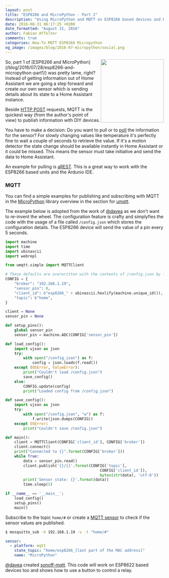 ```yaml
---
layout: post
title: "ESP8266 and MicroPython - Part 2"
description: "Using MicroPython and MQTT on ESP8266 based devices and Home Assistant."
date: 2016-08-31 06:17:25 +0200
date_formatted: "August 31, 2016"
author: Fabian Affolter
comments: true
categories: How-To MQTT ESP8266 Micropython
og_image: /images/blog/2016-07-micropython/social.png
---
```


<img src='/images/blog/2016-07-micropython/micropython.png' style='clear: right; border:none; box-shadow: none; float: right; margin-bottom: 12px;' width='200' />
So, part 1 of [ESP8266 and MicroPython](/blog/2016/07/28/esp8266-and-micropython-part1/) was pretty lame, right? Instead of getting information out of Home Assistant we are going a step forward and create our own sensor which is sending details about its state to a Home Assistant instance.

<!--more-->

Beside [HTTP POST](https://en.wikipedia.org/wiki/POST_(HTTP)) requests, MQTT is the quickest way (from the author's point of view) to publish information with DIY devices. 

You have to make a decision: Do you want to pull or to [poll](https://en.wikipedia.org/wiki/Polling_(computer_science)) the information for the sensor? For slowly changing values like temperature it's perfectly fine to wait a couple of seconds to retrieve the value. If it's a motion detector the state change should be available instantly in Home Assistant or it could be missed. This means the sensor must take initiative and send the data to Home Assistant. 

An example for pulling is [aREST](/components/sensor.arest/). This is a great way to work with the ESP8266 based units and the Ardunio IDE. 

### MQTT

You can find a simple examples for publishing and subscribing with MQTT in the [MicroPython](https://github.com/micropython/micropython-lib) library overview in the section for [umqtt](https://github.com/micropython/micropython-lib/tree/master/umqtt.simple). 

The example below is adopted from the work of [@davea](https://github.com/davea) as we don't want to re-invent the wheel. The configuration feature is crafty and simplyfies the code with the usage of a file called `/config.json` which stores the configuration details. The ESP8266 device will send the value of a pin every 5 seconds.


```python
import machine
import time
import ubinascii
import webrepl

from umqtt.simple import MQTTClient

# These defaults are overwritten with the contents of /config.json by load_config()
CONFIG = {
    "broker": "192.168.1.19",
    "sensor_pin": 0, 
    "client_id": b"esp8266_" + ubinascii.hexlify(machine.unique_id()),
    "topic": b"home",
}

client = None
sensor_pin = None

def setup_pins():
    global sensor_pin
    sensor_pin = machine.ADC(CONFIG['sensor_pin'])

def load_config():
    import ujson as json
    try:
        with open("/config.json") as f:
            config = json.loads(f.read())
    except (OSError, ValueError):
        print("Couldn't load /config.json")
        save_config()
    else:
        CONFIG.update(config)
        print("Loaded config from /config.json")

def save_config():
    import ujson as json
    try:
        with open("/config.json", "w") as f:
            f.write(json.dumps(CONFIG))
    except OSError:
        print("Couldn't save /config.json")

def main():
    client = MQTTClient(CONFIG['client_id'], CONFIG['broker'])
    client.connect()
    print("Connected to {}".format(CONFIG['broker']))
    while True:
        data = sensor_pin.read()
        client.publish('{}/{}'.format(CONFIG['topic'],
                                          CONFIG['client_id']),
                                          bytes(str(data), 'utf-8'))
        print('Sensor state: {}'.format(data))
        time.sleep(5)

if __name__ == '__main__':
    load_config()
    setup_pins()
    main()
```

Subscribe to the topic `home/#` or create a [MQTT sensor](/components/sensor.mqtt/) to check if the sensor values are published.

```bash
$ mosquitto_sub -h 192.168.1.19 -v -t "home/#"
```

```yaml
sensor:
  - platform: mqtt
    state_topic: "home/esp8266_[last part of the MAC address]"
    name: "MicroPython"
```

[@davea](https://github.com/davea) created [sonoff-mqtt](https://github.com/davea/sonoff-mqtt). This code will work on ESP8622 based devices too and shows how to use a button to control a relay.

